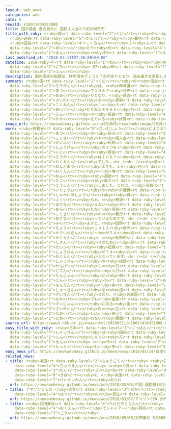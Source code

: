 ```yaml
---
layout: web_news
categories: web
cate: 5
newsid: k10011434321000
title: 国の借金 過去最大に 国民１人当たり約860万円
title_with_ruby: <ruby>国<rt data-ruby-level="2">くに</rt></ruby>の<ruby>借金<rt data-ruby-level="4">しゃっきん</rt></ruby>
  <ruby>過去<rt data-ruby-level="5">かこ</rt></ruby><ruby>最大<rt data-ruby-level="4">さいだい</rt></ruby>に
  <ruby>国民<rt data-ruby-level="4">こくみん</rt></ruby>１<ruby>人<rt data-ruby-level="1">にん</rt></ruby><ruby>当<rt
  data-ruby-level="2">あ</rt></ruby>たり<ruby>約<rt data-ruby-level="4">やく</rt></ruby>860<ruby>万<rt
  data-ruby-level="2">まん</rt></ruby><ruby>円<rt data-ruby-level="1">えん</rt></ruby>
last_modified_at: '2018-05-11T07:28:00+09:00'
datetime: 2018<ruby>年<rt data-ruby-level="1">ねん</rt></ruby>05<ruby>月<rt data-ruby-level="1">がつ</rt></ruby>11<ruby>日<rt
  data-ruby-level="1">にち</rt></ruby> 07<ruby>時<rt data-ruby-level="2">じ</rt></ruby>28<ruby>分<rt
  data-ruby-level="2">ふん</rt></ruby>
description: 国の借金の総額は、昨年度末で１０８７兆円余りとなり、過去最大を更新しました。国民１人当たりおよそ８６０万円の借金を抱えている計算となります。
summary: <ruby>国<rt data-ruby-level="2">くに</rt></ruby>の<ruby>借金<rt data-ruby-level="4">しゃっきん</rt></ruby>の<ruby>総額<rt
  data-ruby-level="5">そうがく</rt></ruby>は、<ruby>昨年度<rt data-ruby-level="4">さくねんど</rt></ruby><ruby>末<rt
  data-ruby-level="4">まつ</rt></ruby>で１０８７<ruby>兆円<rt data-ruby-level="4">ちょうえん</rt></ruby><ruby>余<rt
  data-ruby-level="5">あま</rt></ruby>りとなり、<ruby>過去<rt data-ruby-level="5">かこ</rt></ruby><ruby>最大<rt
  data-ruby-level="4">さいだい</rt></ruby>を<ruby>更新<rt data-ruby-level="7">こうしん</rt></ruby>しました。<ruby>国民<rt
  data-ruby-level="4">こくみん</rt></ruby>１<ruby>人<rt data-ruby-level="1">にん</rt></ruby><ruby>当<rt
  data-ruby-level="2">あ</rt></ruby>たりおよそ８６０<ruby>万<rt data-ruby-level="2">まん</rt></ruby><ruby>円<rt
  data-ruby-level="1">えん</rt></ruby>の<ruby>借金<rt data-ruby-level="4">しゃっきん</rt></ruby>を<ruby>抱<rt
  data-ruby-level="7">かか</rt></ruby>えている<ruby>計算<rt data-ruby-level="2">けいさん</rt></ruby>となります。
image_url: https://newswebeasy.github.io/ja201805/news/web/image/2018/05/11/K10011434321_1805102241_1805110728_01_02.jpg
more: <ruby>財務省<rt data-ruby-level="5">ざいむしょう</rt></ruby>によりますと、<ruby>昨年度<rt data-ruby-level="4">さくねんど</rt></ruby><ruby>末<rt
  data-ruby-level="4">まつ</rt></ruby>の<ruby>時点<rt data-ruby-level="2">じてん</rt></ruby>の<ruby>国債<rt
  data-ruby-level="7">こくさい</rt></ruby>や<ruby>借入金<rt data-ruby-level="4">かりいれきん</rt></ruby>、それに<ruby>政府<rt
  data-ruby-level="5">せいふ</rt></ruby><ruby>短期<rt data-ruby-level="3">たんき</rt></ruby><ruby>証券<rt
  data-ruby-level="5">しょうけん</rt></ruby>の３つを<ruby>合<rt data-ruby-level="2">あ</rt></ruby>わせた<ruby>国<rt
  data-ruby-level="2">くに</rt></ruby>の<ruby>借金<rt data-ruby-level="4">しゃっきん</rt></ruby>の<ruby>総額<rt
  data-ruby-level="5">そうがく</rt></ruby>は１０８７<ruby>兆<rt data-ruby-level="4">ちょう</rt></ruby>８１３０<ruby>億円<rt
  data-ruby-level="4">おくえん</rt></ruby>でした。<br /><br /><ruby>前<rt data-ruby-level="2">まえ</rt></ruby>の<ruby>年度末<rt
  data-ruby-level="4">ねんどまつ</rt></ruby>よりも、１６<ruby>兆<rt data-ruby-level="4">ちょう</rt></ruby>２５３６<ruby>億円<rt
  data-ruby-level="4">おくえん</rt></ruby><ruby>増<rt data-ruby-level="5">ふ</rt></ruby>え２<ruby>年<rt
  data-ruby-level="1">ねん</rt></ruby><ruby>連続<rt data-ruby-level="4">れんぞく</rt></ruby>で<ruby>過去<rt
  data-ruby-level="5">かこ</rt></ruby><ruby>最大<rt data-ruby-level="4">さいだい</rt></ruby>を<ruby>更新<rt
  data-ruby-level="7">こうしん</rt></ruby>しました。これは、<ruby>高齢化<rt data-ruby-level="7">こうれいか</rt></ruby>によって<ruby>医療費<rt
  data-ruby-level="7">いりょうひ</rt></ruby>や<ruby>介護費<rt data-ruby-level="7">かいごひ</rt></ruby>などの<ruby>社会保障<rt
  data-ruby-level="6">しゃかいほしょう</rt></ruby><ruby>費<rt data-ruby-level="4">ひ</rt></ruby>が<ruby>膨<rt
  data-ruby-level="7">ふく</rt></ruby>らみ、<ruby>税収<rt data-ruby-level="6">ぜいしゅう</rt></ruby>だけで<ruby>賄<rt
  data-ruby-level="7">まかな</rt></ruby>えない<ruby>分<rt data-ruby-level="2">ぶん</rt></ruby>を<ruby>新<rt
  data-ruby-level="2">あら</rt></ruby>たな<ruby>借金<rt data-ruby-level="4">しゃっきん</rt></ruby>にあたる<ruby>国債<rt
  data-ruby-level="7">こくさい</rt></ruby>の<ruby>発行<rt data-ruby-level="3">はっこう</rt></ruby>で<ruby>補<rt
  data-ruby-level="6">おぎな</rt></ruby>っているためです。<br /><br /><ruby>内訳<rt data-ruby-level="6">うちわけ</rt></ruby>を<ruby>見<rt
  data-ruby-level="1">み</rt></ruby>ますと、<ruby>国債<rt data-ruby-level="7">こくさい</rt></ruby>が９５９<ruby>兆<rt
  data-ruby-level="4">ちょう</rt></ruby>１４１３<ruby>億円<rt data-ruby-level="4">おくえん</rt></ruby>、<ruby>借入金<rt
  data-ruby-level="4">かりいれきん</rt></ruby>が５４<ruby>兆<rt data-ruby-level="4">ちょう</rt></ruby>２２８<ruby>億円<rt
  data-ruby-level="4">おくえん</rt></ruby>、<ruby>短期的<rt data-ruby-level="4">たんきてき</rt></ruby>な<ruby>資金繰<rt
  data-ruby-level="7">しきんぐ</rt></ruby>りのために<ruby>発行<rt data-ruby-level="3">はっこう</rt></ruby>する<ruby>政府<rt
  data-ruby-level="5">せいふ</rt></ruby><ruby>短期<rt data-ruby-level="3">たんき</rt></ruby><ruby>証券<rt
  data-ruby-level="5">しょうけん</rt></ruby>が７４<ruby>兆<rt data-ruby-level="4">ちょう</rt></ruby>６４８９<ruby>億円<rt
  data-ruby-level="4">おくえん</rt></ruby>となっています。<br /><br /><ruby>国<rt data-ruby-level="2">くに</rt></ruby>の<ruby>借金<rt
  data-ruby-level="4">しゃっきん</rt></ruby>の<ruby>総額<rt data-ruby-level="5">そうがく</rt></ruby>を<ruby>先月<rt
  data-ruby-level="1">せんげつ</rt></ruby>１<ruby>日<rt data-ruby-level="1">にち</rt></ruby><ruby>時点<rt
  data-ruby-level="2">じてん</rt></ruby>の<ruby>人口<rt data-ruby-level="1">じんこう</rt></ruby>で<ruby>単純<rt
  data-ruby-level="6">たんじゅん</rt></ruby>に<ruby>割<rt data-ruby-level="6">わ</rt></ruby>りますと、１<ruby>人<rt
  data-ruby-level="1">にん</rt></ruby><ruby>当<rt data-ruby-level="2">あ</rt></ruby>たり８５９<ruby>万円<rt
  data-ruby-level="2">まんえん</rt></ruby><ruby>余<rt data-ruby-level="5">あま</rt></ruby>りの<ruby>借金<rt
  data-ruby-level="4">しゃっきん</rt></ruby>を<ruby>抱<rt data-ruby-level="7">かか</rt></ruby>えている<ruby>計算<rt
  data-ruby-level="2">けいさん</rt></ruby>となり、<ruby>先進国<rt data-ruby-level="3">せんしんこく</rt></ruby>の<ruby>中<rt
  data-ruby-level="1">なか</rt></ruby>でも<ruby>最悪<rt data-ruby-level="4">さいあく</rt></ruby>の<ruby>水準<rt
  data-ruby-level="5">すいじゅん</rt></ruby>にある<ruby>国<rt data-ruby-level="2">くに</rt></ruby>の<ruby>財政<rt
  data-ruby-level="5">ざいせい</rt></ruby>の<ruby>立<rt data-ruby-level="2">た</rt></ruby>て<ruby>直<rt
  data-ruby-level="2">なお</rt></ruby>しは<ruby>避<rt data-ruby-level="7">さ</rt></ruby>けて<ruby>通<rt
  data-ruby-level="2">とお</rt></ruby>れない<ruby>課題<rt data-ruby-level="4">かだい</rt></ruby>となっています。
source_url: https://www3.nhk.or.jp/news/html/20180511/k10011434321000.html
easy_title_with_ruby: <ruby>日本<rt data-ruby-level="1">にっぽん</rt></ruby>の<ruby>借金<rt
  data-ruby-level="4">しゃっきん</rt></ruby>は<ruby>国民<rt data-ruby-level="4">こくみん</rt></ruby>１<ruby>人<rt
  data-ruby-level="1">にん</rt></ruby>に８６０<ruby>万<rt data-ruby-level="2">まん</rt></ruby><ruby>円<rt
  data-ruby-level="1">えん</rt></ruby> <ruby>今<rt data-ruby-level="2">いま</rt></ruby>までで<ruby>最<rt
  data-ruby-level="4">もっと</rt></ruby>も<ruby>多<rt data-ruby-level="2">おお</rt></ruby>くなる
easy_news_url: https://newswebeasy.github.io/news/easy/2018/05/14/日本の借金は国民1人に860万円-今までで最も多くなる
related_news:
- title: <ruby>中国<rt data-ruby-level="2">ちゅうごく</rt></ruby> <ruby>国防費<rt data-ruby-level="5">こくぼうひ</rt></ruby>１８<ruby>兆円<rt
    data-ruby-level="4">ちょうえん</rt></ruby> <ruby>世界<rt data-ruby-level="3">せかい</rt></ruby><ruby>第<rt
    data-ruby-level="3">だい</rt></ruby>２<ruby>位<rt data-ruby-level="4">い</rt></ruby>の<ruby>規模<rt
    data-ruby-level="6">きぼ</rt></ruby>に <ruby>米国<rt data-ruby-level="2">べいこく</rt></ruby>など<ruby>警戒感<rt
    data-ruby-level="7">けいかいかん</rt></ruby>あらわ
  url: https://newswebeasy.github.io/news/web/2018/03/05/中国-国防費18兆円-世界第2位の規模に-米国など警戒感あらわ
- title: アマゾンＣＥＯ <ruby>世界<rt data-ruby-level="3">せかい</rt></ruby>の<ruby>長者番付<rt data-ruby-level="4">ちょうじゃばんづけ</rt></ruby>で<ruby>初<rt
    data-ruby-level="4">はつ</rt></ruby>の<ruby>首位<rt data-ruby-level="4">しゅい</rt></ruby>
  url: https://newswebeasy.github.io/news/web/2018/03/07/アマゾンCEO-世界の長者番付で初の首位
- title: <ruby>武田薬品<rt data-ruby-level="8">たけだやくひん</rt></ruby> ６<ruby>兆<rt data-ruby-level="4">ちょう</rt></ruby>8000<ruby>億円<rt
    data-ruby-level="4">おくえん</rt></ruby>でシャイアー<ruby>買収<rt data-ruby-level="6">ばいしゅう</rt></ruby><ruby>合意<rt
    data-ruby-level="3">ごうい</rt></ruby>
  url: https://newswebeasy.github.io/news/web/2018/05/08/武田薬品-6兆8000億円でシャイアー買収合意
...
```

